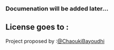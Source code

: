 ### Documenation will be added later...


## License goes to :

Project proposed by :[@ChaoukiBayoudhi]

[@ChaoukiBayoudhi]: https://github.com/ChaoukiBayoudhi
